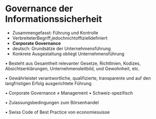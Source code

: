 # Governance der Informationssicherheit

* Zusammengefasst: Führung und Kontrolle
* VerbreiteterBegriff,jedochnichtoffizielldefiniert
* **Corporate Governance**
* deutsch: Grundsätze der Unternehmensführung
* Konkrete Ausgestaltung obliegt Unternehmensführung

• Besteht aus Gesamtheit relevanter Gesetze, Richtlinien, Kodizes, Absichtserklärungen, Unternehmensleitbild, und Gewohnheit, etc.

• Gewährleistet verantwortliche, qualifizierte, transparente und auf den langfristigen Erfolg ausgerichtete Führung

• Corporate Governance ≠ Management • Schweiz-spezifisch

• Zulassungsbedingungen zum Börsenhandel

• Swiss Code of Best Practice von economiesuisse

